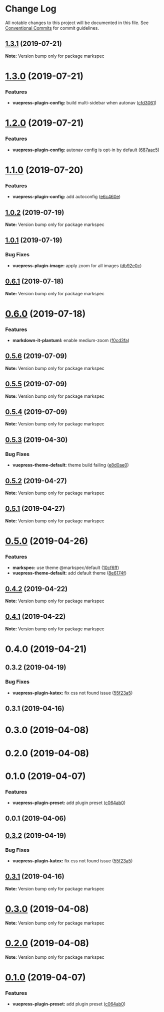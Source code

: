 # Change Log

All notable changes to this project will be documented in this file.
See [Conventional Commits](https://conventionalcommits.org) for commit guidelines.

## [1.3.1](https://github.com/stasson/markspec/compare/markspec@1.3.0...markspec@1.3.1) (2019-07-21)

**Note:** Version bump only for package markspec





# [1.3.0](https://github.com/stasson/markspec/compare/markspec@1.2.0...markspec@1.3.0) (2019-07-21)


### Features

* **vuepress-plugin-config:** build multi-sidebar when autonav ([cfd3061](https://github.com/stasson/markspec/commit/cfd3061))





# [1.2.0](https://github.com/stasson/markspec/compare/markspec@1.1.0...markspec@1.2.0) (2019-07-21)


### Features

* **vuepress-plugin-config:** autonav config is opt-in by default ([687aac5](https://github.com/stasson/markspec/commit/687aac5))





# [1.1.0](https://github.com/stasson/markspec/compare/markspec@1.0.2...markspec@1.1.0) (2019-07-20)


### Features

* **vuepress-plugin-config:** add autoconfig ([e6c460e](https://github.com/stasson/markspec/commit/e6c460e))





## [1.0.2](https://github.com/stasson/markspec/compare/markspec@1.0.1...markspec@1.0.2) (2019-07-19)

**Note:** Version bump only for package markspec





## [1.0.1](https://github.com/stasson/markspec/compare/markspec@1.0.0...markspec@1.0.1) (2019-07-19)


### Bug Fixes

* **vuepress-plugin-image:** apply zoom for all images ([db92e0c](https://github.com/stasson/markspec/commit/db92e0c))





## [0.6.1](https://github.com/stasson/markspec/compare/markspec@0.6.0...markspec@0.6.1) (2019-07-18)

**Note:** Version bump only for package markspec





# [0.6.0](https://github.com/stasson/markspec/compare/markspec@0.5.6...markspec@0.6.0) (2019-07-18)


### Features

* **markdown-it-plantuml:** enable medium-zoom ([f0cd3fa](https://github.com/stasson/markspec/commit/f0cd3fa))





## [0.5.6](https://github.com/stasson/markspec/compare/markspec@0.5.5...markspec@0.5.6) (2019-07-09)

**Note:** Version bump only for package markspec





## [0.5.5](https://github.com/stasson/markspec/compare/markspec@0.5.4...markspec@0.5.5) (2019-07-09)

**Note:** Version bump only for package markspec





## [0.5.4](https://github.com/stasson/markspec/compare/markspec@0.5.3...markspec@0.5.4) (2019-07-09)

**Note:** Version bump only for package markspec





## [0.5.3](https://github.com/stasson/markspec/compare/markspec@0.5.2...markspec@0.5.3) (2019-04-30)


### Bug Fixes

* **vuepress-theme-default:** theme build failing ([e8d0ae0](https://github.com/stasson/markspec/commit/e8d0ae0))





## [0.5.2](https://github.com/stasson/markspec/compare/markspec@0.5.1...markspec@0.5.2) (2019-04-27)

**Note:** Version bump only for package markspec





## [0.5.1](https://github.com/stasson/markspec/compare/markspec@0.5.0...markspec@0.5.1) (2019-04-27)

**Note:** Version bump only for package markspec





# [0.5.0](https://github.com/stasson/markspec/compare/markspec@0.4.2...markspec@0.5.0) (2019-04-26)


### Features

* **markspec:** use theme @markspec/default ([10cf6ff](https://github.com/stasson/markspec/commit/10cf6ff))
* **vuepress-theme-default:** add default theme ([8e6174f](https://github.com/stasson/markspec/commit/8e6174f))





## [0.4.2](https://github.com/stasson/markspec/compare/markspec@0.4.1...markspec@0.4.2) (2019-04-22)

**Note:** Version bump only for package markspec





## [0.4.1](https://github.com/stasson/markspec/compare/markspec@0.4.0...markspec@0.4.1) (2019-04-22)

**Note:** Version bump only for package markspec





# 0.4.0 (2019-04-21)



## 0.3.2 (2019-04-19)


### Bug Fixes

* **vuepress-plugin-katex:** fix css not found issue ([55f23a5](https://github.com/stasson/markspec/commit/55f23a5))



## 0.3.1 (2019-04-16)



# 0.3.0 (2019-04-08)



# 0.2.0 (2019-04-08)



# 0.1.0 (2019-04-07)


### Features

* **vuepress-plugin-preset:** add plugin preset ([c064ab0](https://github.com/stasson/markspec/commit/c064ab0))



## 0.0.1 (2019-04-06)





## [0.3.2](https://github.com/stasson/markspec/compare/v0.3.1...v0.3.2) (2019-04-19)


### Bug Fixes

* **vuepress-plugin-katex:** fix css not found issue ([55f23a5](https://github.com/stasson/markspec/commit/55f23a5))





## [0.3.1](https://github.com/stasson/markspec/compare/v0.3.0...v0.3.1) (2019-04-16)

**Note:** Version bump only for package markspec





# [0.3.0](https://github.com/stasson/markspec/compare/v0.2.0...v0.3.0) (2019-04-08)

**Note:** Version bump only for package markspec





# [0.2.0](https://github.com/stasson/markspec/compare/v0.1.0...v0.2.0) (2019-04-08)

**Note:** Version bump only for package markspec





# [0.1.0](https://github.com/stasson/markspec/compare/v0.0.1...v0.1.0) (2019-04-07)


### Features

* **vuepress-plugin-preset:** add plugin preset ([c064ab0](https://github.com/stasson/markspec/commit/c064ab0))
